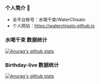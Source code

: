 ### 个人简介 👋
- 全平台账号：水喝千束/WaterChisato
- 个人网站：https://waterchisato.github.io
### 水喝千束 数据统计 
[![Anurag's github stats](https://github-readme-stats.vercel.app/api?username=waterchisato)](https://github.com/pythonsir/github-readme-stats)

### Birthday-live 数据统计
[![Anurag's github stats](https://github-readme-stats.vercel.app/api?username=Birthday-Live)](https://github.com/pythonsir/github-readme-stats)

